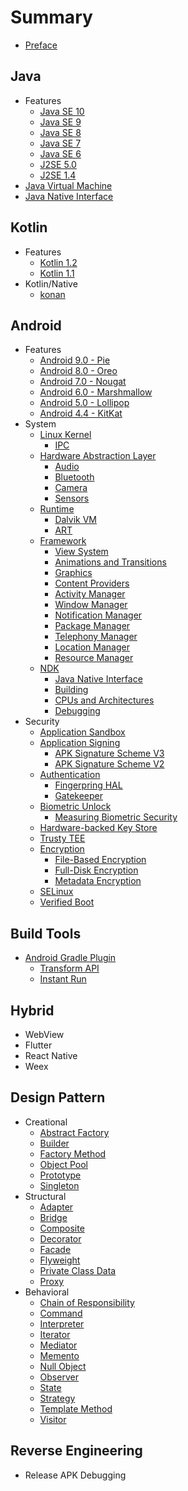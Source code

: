 # Summary

* [Preface](README.md)

## Java
* Features
    * [Java SE 10](content/java/features/java-se-10/README.md)
    * [Java SE 9](content/java/features/java-se-9/README.md)
    * [Java SE 8](content/java/features/java-se-8/README.md)
    * [Java SE 7](content/java/features/java-se-7/README.md)
    * [Java SE 6](content/java/features/java-se-6/README.md)
    * [J2SE 5.0](content/java/features/j2se-5.0/README.md)
    * [J2SE 1.4](content/java/features/j2se-1.4/README.md)
* [Java Virtual Machine](content/java/jvm/README.md)
* [Java Native Interface](content/java/jni/README.md)

## Kotlin
* Features
    * [Kotlin 1.2](content/kotlin/features/1.2/README.md)
    * [Kotlin 1.1](content/kotlin/features/1.1/README.md)
* Kotlin/Native
    * [konan](content/kotlin/konan.md)

## Android
* Features
    * [Android 9.0 - Pie](content/android/features/9.0/README.md)
    * [Android 8.0 - Oreo](content/android/features/8.0/README.md)
    * [Android 7.0 - Nougat](content/android/features/7.0/README.md)
    * [Android 6.0 - Marshmallow](content/android/features/6.0/README.md)
    * [Android 5.0 - Lollipop](content/android/features/5.0/README.md)
    * [Android 4.4 - KitKat](content/android/features/4.4/README.md)
* System
    * [Linux Kernel](content/android/system/kernel/README.md)
        * [IPC](content/android/system/kernel/ipc.md)
    * [Hardware Abstraction Layer](content/android/system/hal/README.md)
        * [Audio](content/android/system/hal/audio.md)
        * [Bluetooth](content/android/system/hal/bluetooth.md)
        * [Camera](content/android/system/hal/camera.md)
        * [Sensors](content/android/system/hal/sensors.md)
    * [Runtime](content/android/system/runtime/README.md)
        * [Dalvik VM](content/android/system/runtime/dalvik.md)
        * [ART](content/android/system/runtime/art.md)
    * [Framework](content/android/system/framework/README.md)
        * [View System](content/android/system/framework/view-system.md)
        * [Animations and Transitions](content/android/system/framework/animations-and-transitions.md)
        * [Graphics](content/android/system/framework/graphics.md)
        * [Content Providers](content/android/system/framework/content-providers.md)
        * [Activity Manager](content/android/system/framework/activity-manager.md)
        * [Window Manager](content/android/system/framework/window-manager.md)
        * [Notification Manager](content/android/system/framework/notification-manager.md)
        * [Package Manager](content/android/system/framework/package-manager.md)
        * [Telephony Manager](content/android/system/framework/telephony-manager.md)
        * [Location Manager](content/android/system/framework/location-manager.md)
        * [Resource Manager](content/android/system/framework/resource-manager.md)
    * [NDK](content/android/system/ndk/README.md)
        * [Java Native Interface](content/android/system/ndk/jni.md)
        * [Building](content/android/system/ndk/building.md)
        * [CPUs and Architectures](content/android/system/ndk/cpus-and-architectures.md)
        * [Debugging](content/android/system/ndk/debugging.md)
* Security
    * [Application Sandbox](content/android/security/app-sandbox.md)
    * [Application Signing](content/android/security/app-signing/README.md)
        * [APK Signature Scheme V3](content/android/security/apk-signing/v3.md)
        * [APK Signature Scheme V2](content/android/security/apk-signing/v2.md)
    * [Authentication](content/android/security/authentication/README.md)
        * [Fingerpring HAL](content/android/security/authentication/fingerprint-hal.md)
        * [Gatekeeper](content/android/security/authentication/gatekeeper.md)
    * [Biometric Unlock](content/android/security/biometric/README.md)
        * [Measuring Biometric Security](content/android/security/biometric/measuring.md)
    * [Hardware-backed Key Store](content/android/security/keystore/README.md)
    * [Trusty TEE](content/android/security/trusty/README.md)
    * [Encryption](content/android/security/encryption/README.md)
        * [File-Based Encryption](content/android/security/encryption/file-based.md)
        * [Full-Disk Encryption](content/android/security/encryption/full-disk.md)
        * [Metadata Encryption](content/android/security/encryption/metadata.md)
    * [SELinux](content/android/security/selinux/README.md)
    * [Verified Boot](content/android/security/verified-boot/README.md)

## Build Tools
* [Android Gradle Plugin](content/build-tools/android-gradle-plugin/README.md)
    * [Transform API](content/build-tools/android-gradle-plugin/transform-api.md)
    * [Instant Run](content/build-tools/android-gradle-plugin/instant-run.md)

## Hybrid
* WebView
* Flutter
* React Native
* Weex

## Design Pattern
* Creational
    * [Abstract Factory](content/design-pattern/abstract-factory.md)
    * [Builder](content/design-pattern/builder.md)
    * [Factory Method](content/design-pattern/factory-method.md)
    * [Object Pool](content/design-pattern/object-pool.md)
    * [Prototype](content/design-pattern/prototype.md)
    * [Singleton](content/design-pattern/singleton.md)
* Structural
    * [Adapter](content/design-pattern/adapter.md)
    * [Bridge](content/design-pattern/bridge.md)
    * [Composite](content/design-pattern/composite.md)
    * [Decorator](content/design-pattern/decorator.md)
    * [Facade](content/design-pattern/facade.md)
    * [Flyweight](content/design-pattern/flyweight.md)
    * [Private Class Data](content/design-pattern/private-class-data.md)
    * [Proxy](content/design-pattern/proxy.md)
* Behavioral
    * [Chain of Responsibility](content/design-pattern/chain-of-responsibility.md)
    * [Command](content/design-pattern/command.md)
    * [Interpreter](content/design-pattern/interpreter.md)
    * [Iterator](content/design-pattern/iterator.md)
    * [Mediator](content/design-pattern/mediator.md)
    * [Memento](content/design-pattern/memento.md)
    * [Null Object](content/design-pattern/null-object.md)
    * [Observer](content/design-pattern/observer.md)
    * [State](content/design-pattern/state.md)
    * [Strategy](content/design-pattern/strategy.md)
    * [Template Method](content/design-pattern/template-method.md)
    * [Visitor](content/design-pattern/visitor.md)

## Reverse Engineering
* Release APK Debugging

